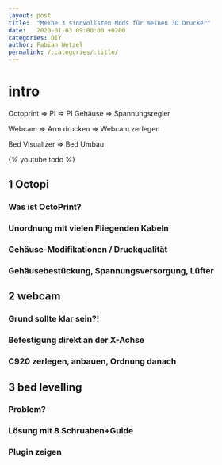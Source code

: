 ```yaml
---
layout: post
title:  "Meine 3 sinnvollsten Mods für meinen 3D Drucker"
date:   2020-01-03 09:00:00 +0200
categories: DIY
author: Fabian Wetzel
permalink: /:categories/:title/
---
```

# intro

Octoprint => PI => PI Gehäuse => Spannungsregler

Webcam => Arm drucken => Webcam zerlegen

Bed Visualizer => Bed Umbau

{% youtube todo %}

## 1 Octopi

### Was ist OctoPrint?

### Unordnung mit vielen Fliegenden Kabeln

### Gehäuse-Modifikationen / Druckqualität

### Gehäusebestückung, Spannungsversorgung, Lüfter

## 2 webcam

### Grund sollte klar sein?!

### Befestigung direkt an der X-Achse

### C920 zerlegen, anbauen, Ordnung danach

## 3 bed levelling

### Problem?

### Lösung mit 8 Schruaben+Guide

### Plugin zeigen

